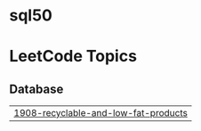 # sql50
<!---LeetCode Topics Start-->
# LeetCode Topics
## Database
|  |
| ------- |
| [1908-recyclable-and-low-fat-products](https://github.com/Rupak-18/sql50/tree/master/1908-recyclable-and-low-fat-products) |
<!---LeetCode Topics End-->